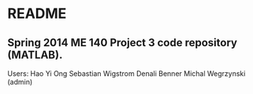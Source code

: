 README
======
Spring 2014 ME 140 Project 3 code repository (MATLAB).
------------------------------
Users:  Hao Yi Ong
        Sebastian Wigstrom
        Denali Benner
        Michal Wegrzynski (admin)
